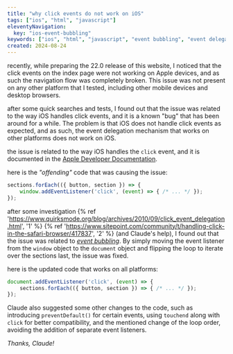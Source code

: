 ```yaml
---
title: "why click events do not work on iOS"
tags: ["ios", "html", "javascript"]
eleventyNavigation:
  key: "ios-event-bubbling"
keywords: ["ios", "html", "javascript", "event bubbling", "event delegation", "event propagation", "event handling"]
created: 2024-08-24
---
```


recently, while preparing the 22.0 release of this website, I noticed that the
click events on the index page were not working on Apple devices, and as
such the navigation flow was completely broken. This issue was not present on
any other platform that I tested, including other mobile devices and desktop
browsers.

after some quick searches and tests, I found out that the issue was related to
the way iOS handles click events, and it is a known "bug" that has been around
for a while. The problem is that iOS does not handle click events as expected,
and as such, the event delegation mechanism that works on other platforms does
not work on iOS.

the issue is related to the way iOS handles the `click` event, and it is
documented in the [Apple Developer Documentation](https://developer.apple.com/library/archive/documentation/AppleApplications/Reference/SafariWebContent/HandlingEvents/HandlingEvents.html).

here is the *"offending"* code that was causing the issue:

```javascript
sections.forEach(({ button, section }) => {
    window.addEventListener('click', (event) => { /* ... */ });
});
```

after some investigation
{% ref 'https://www.quirksmode.org/blog/archives/2010/09/click_event_delegation.html', '1' %}
{% ref 'https://www.sitepoint.com/community/t/handling-click-in-the-safari-browser/417837', '2' %}
(and Claude's help), I found out that the issue was related to
[*event bubbling*](https://developer.mozilla.org/en-US/docs/Learn/JavaScript/Building_blocks/Events#event_bubbling_and_capture).
By simply moving the event listener from the `window` object to the `document`
object and flipping the loop to iterate over the sections last, the issue was
fixed.

here is the updated code that works on all platforms:

```javascript
document.addEventListener('click', (event) => {
    sections.forEach(({ button, section }) => { /* ... */ });
});
```

Claude also suggested some other changes to the code, such as introducing
`preventDefault()` for certain events, using `touchend` along with `click` for
better compatibility, and the mentioned change of the loop order, avoiding the
addition of separate event listeners.

*Thanks, Claude!*
